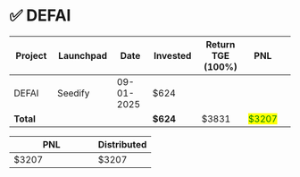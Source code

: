 # ✅ DEFAI



<table data-full-width="true"><thead><tr><th width="152">Project</th><th width="138">Launchpad</th><th width="132">Date</th><th width="133">Invested</th><th width="176">Return TGE (100%)</th><th>PNL</th><th></th></tr></thead><tbody><tr><td>DEFAI</td><td>Seedify</td><td>09-01-2025</td><td>$624</td><td></td><td></td><td></td></tr><tr><td><strong>Total</strong></td><td></td><td></td><td><strong>$624</strong></td><td>$3831</td><td><mark style="color:green;">$3207</mark></td><td></td></tr></tbody></table>

<table data-full-width="true"><thead><tr><th width="135">PNL</th><th>Distributed</th></tr></thead><tbody><tr><td>$3207</td><td>$3207</td></tr></tbody></table>
